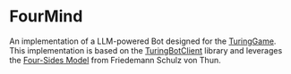 # FourMind

An implementation of a LLM-powered Bot designed for the [TuringGame](https://www.turinggame.ai/). This implementation is based on the [TuringBotClient](https://github.com/SCCH-Nessler/TuringBotClient) library and leverages the [Four-Sides Model](https://en.wikipedia.org/wiki/Four-sides_model) from Friedemann Schulz von Thun.